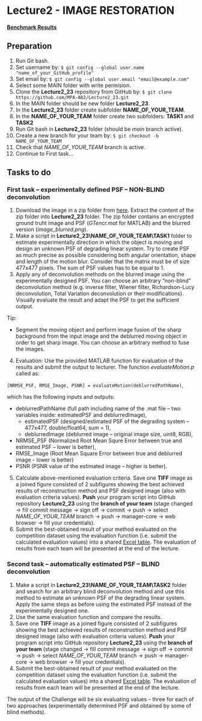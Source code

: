 # Lecture2 - IMAGE RESTORATION

[**Benchmark Results**](https://docs.google.com/spreadsheets/d/1a3iMYhNRNZ-bUII9PrgccbaaRurPIpaP/edit?usp=sharing&ouid=112211468254352441667&rtpof=true&sd=true)

## Preparation

1. Run Git bash.
2. Set username by: `$ git config --global user.name "name_of_your_GitHub_profile"`
3. Set email by: `$ git config --global user.email "email@example.com"`
4. Select some MAIN folder with write permision.
5. Clone the **Lecture2_23** repository from GitHub by: `$ git clone https://github.com/MPA-AB2/Lecture2_23.git`
6. In the MAIN folder should be new folder **Lecture2_23**.
7. In the **Lecture2_23** folder create subfolder **NAME_OF_YOUR_TEAM**.
8. In the **NAME_OF_YOUR_TEAM** folder create two subfolders: **TASK1** and **TASK2**
9. Run Git bash in **Lecture2_23** folder (should be *main* branch active).
10. Create a new branch for your team by: `$ git checkout -b NAME_OF_YOUR_TEAM`
11. Check that  *NAME_OF_YOUR_TEAM* branch is active.
12. Continue to First task...

## Tasks to do

### First task – experimentally defined PSF – NON-BLIND deconvolution

1. Download the image in a zip folder from [here](https://www.vut.cz/www_base/vutdisk.php?i=309172af5d). Extract the content of the zip folder into **Lecture2_23** folder. The zip folder contains an encrypted ground truht image and PSF (*GTencr.mat* for MATLAB) and the blurred version (*image_blurred.png*).
2. Make a script in **Lecture2_23\NAME_OF_YOUR_TEAM\TASK1** folder to estimate experimentally direction in which the object is moving and design an unknown PSF of degrading linear system. Try to create PSF as much precise as possible considering both angular orientation, shape and length of the motion blur. Consider that the matrix must be of size 477x477 pixels. The sum of PSF values has to be equal to 1.
3. Apply any of deconvolution methods on the blurred image using the experimentally designed PSF. You can choose an arbitrary “non-blind” deconvolution method (e.g. inverse filter, Wiener filter, Richardson-Lucy deconvolution, Total Variation deconvolution or their modifications). Visually evaluate the result and adapt the PSF to get the sufficient output.

Tip:
* Segment the moving object and perform image fusion of the sharp background from the input image and the deblurred moving object in order to get sharp image. You can choose an arbitrary method to fuse the images.

4. Evaluation:
Use the provided MATLAB function for evaluation of the results and submit the output to lecturer. The function *evaluateMotion.p* called as:

`[NRMSE_PSF, RMSE_Image, PSNR] = evaluateMotion(deblurredPathName)`,

which has the following inputs and outputs:
* deblurredPathName (full path including name of the .mat file – two variables inside: estimatedPSF and deblurredImage),
  * estimatedPSF (designed/estimated PSF of the degrading system – 477x477, double/float64, sum = 1),
  * deblurredImage (deblurred image – original image size, uint8, RGB),
* NRMSE_PSF (Normalized Root Mean Squre Error between true and estimated PSF – lower is better),
* RMSE_Image (Root Mean Square Error between true and deblurred image - lower is better)
* PSNR (PSNR value of the estimated image – higher is better).

5. Calculate above-mentioned evaluation criteria. Save one **TIFF** image as a joined figure consisted of 2 subfigures showing the best achieved results of reconstruction method and PSF designed image (also with evaluation criteria values). **Push** your program script into GitHub repository **Lecture2_23** using the **branch of your team** (stage changed -> fill commit message -> sign off -> commit -> push -> select *NAME_OF_YOUR_TEAM* branch -> push -> manager-core -> web browser -> fill your credentials).
6. Submit the best-obtained result of your method evaluated on the competition dataset using the evaluation function (i.e. submit the calculated evaluation values) into a shared [Excel table](https://docs.google.com/spreadsheets/d/1a3iMYhNRNZ-bUII9PrgccbaaRurPIpaP/edit?usp=sharing&ouid=112211468254352441667&rtpof=true&sd=true). The evaluation of results from each team will be presented at the end of the lecture.

### Second task – automatically estimated PSF – BLIND deconvolution

1. Make a script in **Lecture2_23\NAME_OF_YOUR_TEAM\TASK2** folder and search for an arbitrary blind deconvolution method and use this method to estimate an unknown PSF of the degrading linear system. Apply the same steps as before using the estimated PSF instead of the experimentally designed one.
2. Use the same evaluation function and compare the results.
3. Save one **TIFF** image as a joined figure consisted of 2 subfigures showing the best achieved results of reconstruction method and PSF designed image (also with evaluation criteria values). **Push** your program script into GitHub repository **Lecture2_23** using the **branch of your team** (stage changed -> fill commit message -> sign off -> commit -> push -> select *NAME_OF_YOUR_TEAM* branch -> push -> manager-core -> web browser -> fill your credentials).
4. Submit the best-obtained result of your method evaluated on the competition dataset using the evaluation function (i.e. submit the calculated evaluation values) into a shared [Excel table](https://docs.google.com/spreadsheets/d/1a3iMYhNRNZ-bUII9PrgccbaaRurPIpaP/edit?usp=sharing&ouid=112211468254352441667&rtpof=true&sd=true). The evaluation of results from each team will be presented at the end of the lecture.

The output of the Challenge will be six evaluating values – three for each of two approaches (experimentally determined PSF and obtained by some of blind methods).
